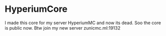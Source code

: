 # HyperiumCore
I made this core for my server HyperiumMC and now its dead. Soo the core is public now. Btw join my new server zunicmc.ml:19132
